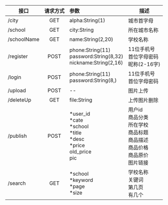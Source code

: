 | 接口        | 请求方式 | 参数                                                         | 描述                                                         |
| ----------- | :------: | :----------------------------------------------------------- | ------------------------------------------------------------ |
| /city       |   GET    | alpha:String(1)                                              | 城市首字母                                                   |
| /school     |   GET    | city:String                                                  | 所在城市名称                                                 |
| /schoolName |   GET    | name:String(2,20)                                            | 学校名称                                                     |
| /register   |   POST   | phone:String(11)<br>password:String(8,32)<br>nickname:String(2,16) | 11位手机号<br>首位字母密码<br>昵称(2-16字)                   |
| /login      |   POST   | phone:String(11)<br/>password:String(8,)                     | 11位手机号<br/>首位字母密码                                  |
| /upload     |   POST   | --                                                           | 图片上传                                                     |
| /deleteUp   |   GET    | file:String                                                  | 上传图片删除                                                 |
| /publish    |   POST   | \*user_id<br>\*cate<br>\*school<br>\*title<br>\*desc<br>\*price<br>old_price<br>pic | 用户id<br>商品分类<br>所在学校<br>商品标题<br>商品描述<br>商品价格<br>商品原价<br>图片链接 |
| /search     |   GET    | \*school<br>\*keyword<br>\*page<br>\*size                    | 学校名称<br>关键词<br>第几页<br>有几个                       |
